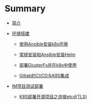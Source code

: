 # Summary

* [简介](K8S部署开源项目简述.md)

* [环境搭建]()

  * [使用Ansible安装k8s环境](使用Ansible安装k8s环境.md)

  * [常规安装和Ansible安装Helm](安装Helm.md)

  * [部署GlusterFs并在k8s中使用](部署GlusterFs并在k8s中使用.md)

  * [Gitlab的CI/CD与K8S集成](Gitlab的CI/CD与K8S集成.md)

* [IM项目测试部署]()
  * [K8S部署开源项目之连接etcd(TLS)](K8S部署开源项目之连接etcd(TLS).md)


